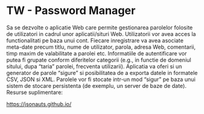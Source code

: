 # TW - Password Manager

Sa se dezvolte o aplicatie Web care permite gestionarea parolelor folosite de utilizatori in cadrul unor aplicatii/situri Web. Utilizatorii vor avea acces la functionalitati pe baza unui cont. Fiecare inregistrare va avea asociate meta-date precum titlu, nume de utilizator, parola, adresa Web, comentarii, timp maxim de valabilitate a parolei etc. Informatiile de autentificare vor putea fi grupate conform diferitelor categorii (e.g., in functie de domeniul sitului, dupa “taria” parolei, frecventa utilizarii). Aplicatia va oferi si un generator de parole “sigure” si posibilitatea de a exporta datele in formatele CSV, JSON si XML. Parolele vor fi stocate intr-un mod “sigur” pe baza unui sistem de stocare persistenta (de exemplu, un server de baze de date). Resurse suplimentare:

https://jsonauts.github.io/
